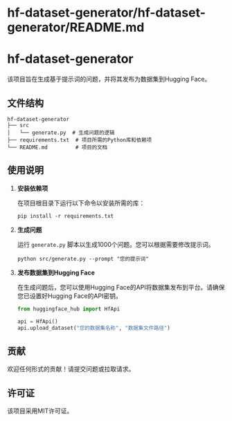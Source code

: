 # hf-dataset-generator/hf-dataset-generator/README.md

# hf-dataset-generator

该项目旨在生成基于提示词的问题，并将其发布为数据集到Hugging Face。

## 文件结构

```
hf-dataset-generator
├── src
│   └── generate.py  # 生成问题的逻辑
├── requirements.txt  # 项目所需的Python库和依赖项
└── README.md         # 项目的文档
```

## 使用说明

1. **安装依赖项**

   在项目根目录下运行以下命令以安装所需的库：

   ```
   pip install -r requirements.txt
   ```

2. **生成问题**

   运行 `generate.py` 脚本以生成1000个问题。您可以根据需要修改提示词。

   ```
   python src/generate.py --prompt "您的提示词"
   ```

3. **发布数据集到Hugging Face**

   在生成问题后，您可以使用Hugging Face的API将数据集发布到平台。请确保您已设置好Hugging Face的API密钥。

   ```python
   from huggingface_hub import HfApi

   api = HfApi()
   api.upload_dataset("您的数据集名称", "数据集文件路径")
   ```

## 贡献

欢迎任何形式的贡献！请提交问题或拉取请求。

## 许可证

该项目采用MIT许可证。
